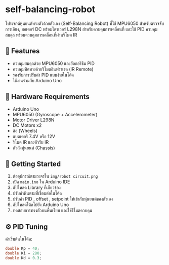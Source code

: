 # self-balancing-robot

โปรเจกต์หุ่นยนต์ทรงตัวด้วยตัวเอง (Self-Balancing Robot) ที่ใช้ MPU6050 สำหรับตรวจจับการเอียง, มอเตอร์ DC พร้อมไดรเวอร์ L298N สำหรับควบคุมการเคลื่อนที่ และใช้ PID ควบคุมสมดุล พร้อมควบคุมการเคลื่อนที่ผ่านรีโมต IR

## 🔧 Features

- ควบคุมสมดุลด้วย MPU6050 และอัลกอริธึม PID
- ควบคุมทิศทางด้วยรีโมตอินฟราเรด (IR Remote)
- รองรับการปรับค่า PID แบบง่ายในโค้ด
- ใช้งานร่วมกับ Arduino Uno

## 🧰 Hardware Requirements

- Arduino Uno
- MPU6050 (Gyroscope + Accelerometer)
- Motor Driver L298N
- DC Motors x2
- ล้อ (Wheels)
- แบตเตอรี่ 7.4V หรือ 12V
- รีโมต IR และตัวรับ IR
- ตัวถังหุ่นยนต์ (Chassis)

## 🚀 Getting Started

1. ต่ออุปกรณ์ตามวงจรใน `img/robot circuit.png`
2. เปิด `main.ino` ใน Arduino IDE
3. อัปโหลด Library ที่เกียวข้อง
4. ปรับค่าพินตามที่เชื่อมต่อในโค้ด
5. ปรับค่า PID , offset , setpoint ให้เข้ากับหุ่นยนต์ของตัวเอง
6. อัปโหลดโค้ดไปยัง Arduino Uno
7. ทดสอบการทรงตัวบนพื้นเรียบ และใช้รีโมตควบคุม

## ⚙️ PID Tuning

ค่าเริ่มต้นในโค้ด:

```cpp
double Kp = 40;
double Ki = 280;
double Kd = 0.3;
